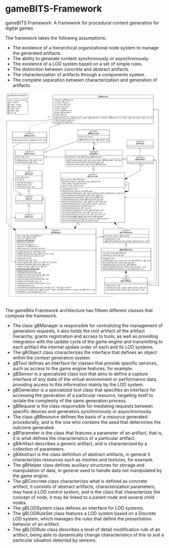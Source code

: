 # gameBITS-Framework
gameBITS Framework: A framework for procedural content generation for digital games

The framework takes the following assumptions:
- The existence of a hierarchical organizational node system to manage the generated artifacts.
- The ability to generate content synchronously or asynchronously.
- The existence of a LOD system based on a set of simple rules.
- The distinction between concrete and abstract artifacts.
- The characterization of artifacts through a components system.
- The complete separation between characterization and generation of artifacts.

![alt tag](gameBITS%20Framework%20-%20Class%20Diagram.png)

The gameBits Framework architecture has fifteen different classes that compose the framework. 
- The class gBManager is responsible for centralizing the management of generation requests, it also holds the root artifact of the artifact hierarchy, grants registration and access to tools, as well as providing integration with the update cycle of the game engine and transmitting to each artifact the internal update order of each and its LOD systems.
- The gBObject class characterizes the interface that defines an object within the context generation system.
- gBTool defines an interface for classes that provide specific services, such as access to the game engine features, for example.
- gBSensor is a specialized class tool that aims to define a capture interface of any state of the virtual environment or performance data, providing access to this information mainly by the LOD system.
- gBGenerator is a specialized tool class that specifies an interface for accessing the generation of a particular resource, targeting itself to isolate the complexity of the same generation process.
- gBRequest is the class responsible for mediating requests between specific devices and generators synchronously or asynchronously.
- The class gBResource defines the basis of a resource generated procedurally, and is the one who contains the seed that determines the outcome generated.
- gBParameter is the class that features a parameter of an artifact, that is, it is what defines the characteristics of a particular artifact.
- gBArtifact describes a generic artifact, and is characterized by a collection of parameters.
- gBAbstract is the class definition of abstract artifacts, in general it characterizes resources such as meshes and textures, for example.
- The gBHelper class defines auxiliary structures for storage and manipulation of data, in general used to handle data not manipulated by the game engine.
- The gBConcrete class characterizes what is defined as concrete artifact, it consists of abstract artifacts, characterization parameters, may have a LOD control system, and is the class that characterizes the concept of node, it may be linked to a parent node and several child nodes.
- The gBLODSystem class defines an interface for LOD systems.
- The gBLODRuleSet class features a LOD system based on a Discrete LOD system, which manages the rules that define the presentation behavior of an artifact.
- The gBLODRule class describes a level of detail modification rule of an artifact, being able to dynamically change characteristics of this to suit a particular situation detected by sensors.
